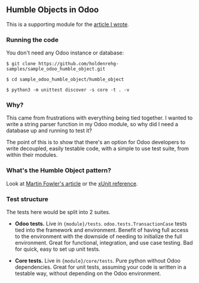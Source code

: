 ## Humble Objects in Odoo

This is a supporting module for the [article I wrote](2021-08-14_odoo-patterns-humble-object.js).

### Running the code

You don't need any Odoo instance or database:

```
$ git clone https://github.com/holdenrehg-samples/sample_odoo_humble_object.git

$ cd sample_odoo_humble_object/humble_object

$ python3 -m unittest discover -s core -t . -v
```

### Why?

This came from frustrations with everything being tied together. I wanted to write a string parser function in my Odoo module, so why did I need a database up and running to test it?

The point of this is to show that there's an option for Odoo developers to write decoupled, easily testable code, with a simple to use test suite, from within their modules.

### What's the Humble Object pattern?

Look at [Martin Fowler's article](https://martinfowler.com/bliki/HumbleObject.html) or the [xUnit reference](http://xunitpatterns.com/Humble%20Object.html).

### Test structure

The tests here would be split into 2 suites.

- **Odoo tests.** Live in `{module}/tests`. `odoo.tests.TransactionCase` tests tied into the framework and environment. Benefit of having full access to the environment with the downside of needing to initialize the full environment. Great for functional, integration, and use case testing. Bad for quick, easy to set up unit tests.

- **Core tests.** Live in `{module}/core/tests`. Pure python without Odoo dependencies. Great for unit tests, assuming your code is written in a testable way, without depending on the Odoo environment.
